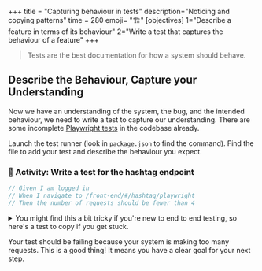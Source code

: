 +++
title = "Capturing behaviour in tests"
description="Noticing and copying patterns"
time = 280
emoji= "🏗️"
[objectives]
    1="Describe a feature in terms of its behaviour"
    2="Write a test that captures the behaviour of a feature"
+++

> Tests are the best documentation for how a system should behave.

## Describe the Behaviour, Capture your Understanding

Now we have an understanding of the system, the bug, and the intended behaviour, we need to write a test to capture our understanding. There are some incomplete [Playwright tests](https://playwright.dev/docs/writing-tests) in the codebase already.

Launch the test runner (look in `package.json` to find the command). Find the file to add your test and describe the behaviour you expect.

### 📝 Activity: Write a test for the hashtag endpoint

```js
// Given I am logged in
// When I navigate to /front-end/#/hashtag/playwright
// Then the number of requests should be fewer than 4
```

<details>
<summary>You might find this a bit tricky if you're new to end to end testing, so here's a test to copy if you get stuck.</summary>

```js
test("should not make infinite hashtag endpoint requests", async ({ page }) => {
  // ====== ARRANGE
  // Track all requests to the hashtag endpoint
  const requests = [];
  page.on("request", (request) => {
    if (request.url().includes("/hashtag/playwright")) {
      requests.push(request);
    }
  });

  // ====== ACT
  // Given I am logged in
  await loginAsSample(page);

  // When I navigate to the hashtag
  await page.goto("/front-end/#/hashtag/playwright");
  // And I wait a reasonable time for any additional requests
  await page.waitForTimeout(200);

  //====== ASSERT
  // Then the number of requests should be fewer than 4
  expect(requests.length).toBeLessThan(4);
});
```

</details>

Your test should be failing because your system is making too many requests. This is a good thing! It means you have a clear goal for your next step.

